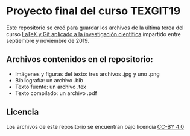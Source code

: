 # Proyecto final del curso TEXGIT19

Este repositorio se creó para guardar los archivos de la última terea del curso 
[LaTeX y Git aplicado a la investigación científica](https://www.darwineventur.com/2019/07/latex-y-git-aplicado-la-investigacion-online-2a-ed.html) impartido entre septiembre y noviembre de 2019.

## Archivos contenidos en el repositorio:
* Imágenes y figuras del texto: tres archivos .jpg y uno .png
* Bibliografía: un archivo .bib
* Texto fuente: un archivo .tex
* Texto compilado: un archivo .pdf

## Licencia
Los archivos de este repositorio se encuentran bajo licencia [CC-BY 4.0](http://creativecommons.org/licenses/by/4.0/)
